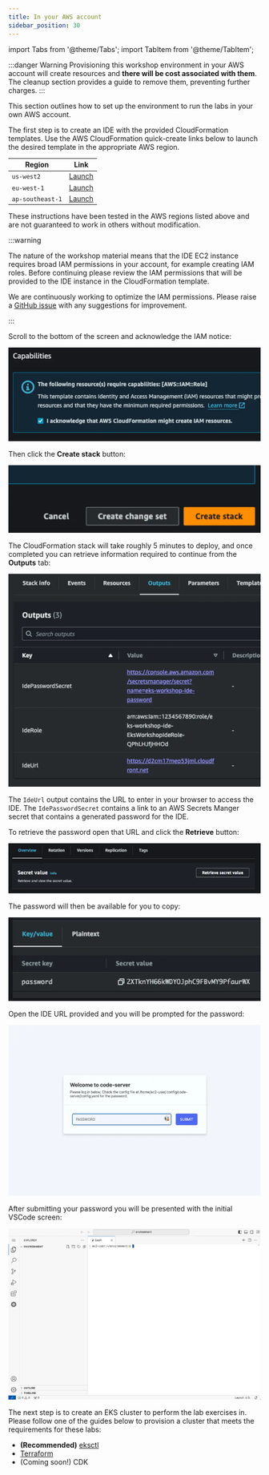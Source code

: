 ```yaml
---
title: In your AWS account
sidebar_position: 30
---
```


import Tabs from '@theme/Tabs';
import TabItem from '@theme/TabItem';

:::danger Warning
Provisioning this workshop environment in your AWS account will create resources and **there will be cost associated with them**. The cleanup section provides a guide to remove them, preventing further charges.
:::

This section outlines how to set up the environment to run the labs in your own AWS account.

The first step is to create an IDE with the provided CloudFormation templates. Use the AWS CloudFormation quick-create links below to launch the desired template in the appropriate AWS region.

| Region           | Link                                                                                                                                                                                                                                                                                                                              |
| ---------------- | --------------------------------------------------------------------------------------------------------------------------------------------------------------------------------------------------------------------------------------------------------------------------------------------------------------------------------- |
| `us-west2`       | [Launch](https://us-west-2.console.aws.amazon.com/cloudformation/home#/stacks/quickcreate?templateUrl=https://ws-assets-prod-iad-r-pdx-f3b3f9f1a7d6a3d0.s3.us-west-2.amazonaws.com/39146514-f6d5-41cb-86ef-359f9d2f7265/eks-workshop-vscode-cfn.yaml&stackName=eks-workshop-ide&param_RepositoryRef=VAR::MANIFESTS_REF)           |
| `eu-west-1`      | [Launch](https://eu-west-1.console.aws.amazon.com/cloudformation/home#/stacks/quickcreate?templateUrl=https://ws-assets-prod-iad-r-dub-85e3be25bd827406.s3.eu-west-1.amazonaws.com/39146514-f6d5-41cb-86ef-359f9d2f7265/eks-workshop-vscode-cfn.yaml&stackName=eks-workshop-ide&param_RepositoryRef=VAR::MANIFESTS_REF)           |
| `ap-southeast-1` | [Launch](https://ap-southeast-1.console.aws.amazon.com/cloudformation/home#/stacks/quickcreate?templateUrl=https://ws-assets-prod-iad-r-sin-694a125e41645312.s3.ap-southeast-1.amazonaws.com/39146514-f6d5-41cb-86ef-359f9d2f7265/eks-workshop-vscode-cfn.yaml&stackName=eks-workshop-ide&param_RepositoryRef=VAR::MANIFESTS_REF) |

These instructions have been tested in the AWS regions listed above and are not guaranteed to work in others without modification.

:::warning

The nature of the workshop material means that the IDE EC2 instance requires broad IAM permissions in your account, for example creating IAM roles. Before continuing please review the IAM permissions that will be provided to the IDE instance in the CloudFormation template.

We are continuously working to optimize the IAM permissions. Please raise a [GitHub issue](https://github.com/aws-samples/eks-workshop-v2/issues) with any suggestions for improvement.

:::

Scroll to the bottom of the screen and acknowledge the IAM notice:

![acknowledge IAM](./assets/acknowledge-iam.webp)

Then click the **Create stack** button:

![Create Stack](./assets/create-stack.webp)

The CloudFormation stack will take roughly 5 minutes to deploy, and once completed you can retrieve information required to continue from the **Outputs** tab:

![cloudformation outputs](./assets/vscode-outputs.webp)

The `IdeUrl` output contains the URL to enter in your browser to access the IDE. The `IdePasswordSecret` contains a link to an AWS Secrets Manger secret that contains a generated password for the IDE.

To retrieve the password open that URL and click the **Retrieve** button:

![secretsmanager retrieve](./assets/vscode-password-retrieve.webp)

The password will then be available for you to copy:

![cloudformation outputs](./assets/vscode-password-visible.webp)

Open the IDE URL provided and you will be prompted for the password:

![cloudformation outputs](./assets/vscode-password.webp)

After submitting your password you will be presented with the initial VSCode screen:

![cloudformation outputs](./assets/vscode-splash.webp)

The next step is to create an EKS cluster to perform the lab exercises in. Please follow one of the guides below to provision a cluster that meets the requirements for these labs:

- **(Recommended)** [eksctl](./using-eksctl.md)
- [Terraform](./using-terraform.md)
- (Coming soon!) CDK
